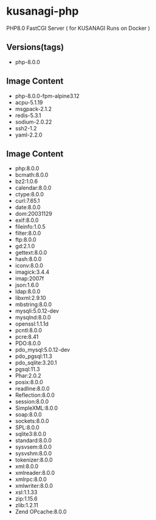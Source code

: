 # kusanagi-php
PHP8.0 FastCGI Server ( for KUSANAGI Runs on Docker )

## Versions(tags)
- php-8.0.0

## Image Content
- php-8.0.0-fpm-alpine3.12
- acpu-5.1.19
- msgpack-2.1.2
- redis-5.3.1
- sodium-2.0.22
- ssh2-1.2
- yaml-2.2.0

## Image Content
- php:8.0.0
- bcmath:8.0.0
- bz2:1.0.6
- calendar:8.0.0
- ctype:8.0.0
- curl:7.65.1
- date:8.0.0
- dom:20031129
- exif:8.0.0
- fileinfo:1.0.5
- filter:8.0.0
- ftp:8.0.0
- gd:2.1.0
- gettext:8.0.0
- hash:8.0.0
- iconv:8.0.0
- imagick:3.4.4
- imap:2007f
- json:1.6.0
- ldap:8.0.0
- libxml:2.9.10
- mbstring:8.0.0
- mysqli:5.0.12-dev
- mysqlnd:8.0.0
- openssl:1.1.1d
- pcntl:8.0.0
- pcre:8.41
- PDO:8.0.0
- pdo_mysql:5.0.12-dev
- pdo_pgsql:11.3
- pdo_sqlite:3.20.1
- pgsql:11.3
- Phar:2.0.2
- posix:8.0.0
- readline:8.0.0
- Reflection:8.0.0
- session:8.0.0
- SimpleXML:8.0.0
- soap:8.0.0
- sockets:8.0.0
- SPL:8.0.0
- sqlite3:8.0.0
- standard:8.0.0
- sysvsem:8.0.0
- sysvshm:8.0.0
- tokenizer:8.0.0
- xml:8.0.0
- xmlreader:8.0.0
- xmlrpc:8.0.0
- xmlwriter:8.0.0
- xsl:1.1.33
- zip:1.15.6
- zlib:1.2.11
- Zend OPcache:8.0.0

